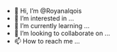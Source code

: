 - 👋 Hi, I’m @Royanalqois
- 👀 I’m interested in ...
- 🌱 I’m currently learning ...
- 💞️ I’m looking to collaborate on ...
- 📫 How to reach me ...

<!---
Royanalqois/Royanalqois is a ✨ special ✨ repository because its `README.md` (this file) appears on your GitHub profile.
You can click the Preview link to take a look at your changes.
--->
